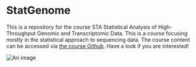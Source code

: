 # StatGenome

This is a repository for the course STA Statistical Analysis of High-Throughput Genomic and Transcriptomic Data. This is a course focusing mostly in the statistical approach to sequencing data. The course content can be accessed via 
[the course Github](https://github.com/sta426hs2021/material). Have a look if you are interested!

![An image](https://www.genome.gov/sites/default/files/media/images/2021-02/HGP_dynamic.jpg)


